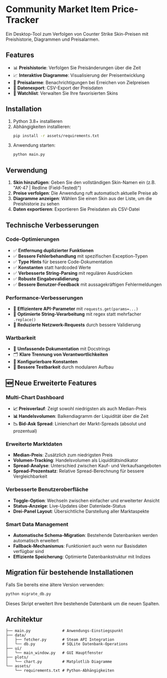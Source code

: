 # Community Market Item Price-Tracker

Ein Desktop-Tool zum Verfolgen von Counter Strike Skin-Preisen mit Preishistorie, Diagrammen und Preisalarmen.

## Features

- 📊 **Preishistorie**: Verfolgen Sie Preisänderungen über die Zeit
- 📈 **Interaktive Diagramme**: Visualisierung der Preisentwicklung
- 🔔 **Preisalarme**: Benachrichtigungen bei Erreichen von Zielpreisen
- 💾 **Datenexport**: CSV-Export der Preisdaten
- 🎯 **Watchlist**: Verwalten Sie Ihre favorisierten Skins

## Installation

1. Python 3.8+ installieren
2. Abhängigkeiten installieren:
   ```bash
   pip install -r assets/requirements.txt
   ```
3. Anwendung starten:
   ```bash
   python main.py
   ```

## Verwendung

1. **Skin hinzufügen**: Geben Sie den vollständigen Skin-Namen ein (z.B. "AK-47 | Redline (Field-Tested)")
2. **Preise verfolgen**: Die Anwendung ruft automatisch aktuelle Preise ab
3. **Diagramme anzeigen**: Wählen Sie einen Skin aus der Liste, um die Preishistorie zu sehen
4. **Daten exportieren**: Exportieren Sie Preisdaten als CSV-Datei

## Technische Verbesserungen

### Code-Optimierungen
- ✅ **Entfernung duplizierter Funktionen**
- ✅ **Bessere Fehlerbehandlung** mit spezifischen Exception-Typen
- ✅ **Type Hints** für bessere Code-Dokumentation
- ✅ **Konstanten** statt hardcoded Werte
- ✅ **Verbesserte String-Parsing** mit regulären Ausdrücken
- ✅ **Robuste Eingabevalidierung**
- ✅ **Bessere Benutzer-Feedback** mit aussagekräftigen Fehlermeldungen

### Performance-Verbesserungen
- 🚀 **Effizientere API-Parameter** mit `requests.get(params=...)`
- 🚀 **Optimierte String-Verarbeitung** mit regex statt mehrfacher `.replace()`
- 🚀 **Reduzierte Netzwerk-Requests** durch bessere Validierung

### Wartbarkeit
- 📝 **Umfassende Dokumentation** mit Docstrings
- 🗂️ **Klare Trennung von Verantwortlichkeiten**
- 🔧 **Konfigurierbare Konstanten**
- 🧪 **Bessere Testbarkeit** durch modularen Aufbau

## 🆕 Neue Erweiterte Features

### Multi-Chart Dashboard
- **📈 Preisverlauf**: Zeigt sowohl niedrigsten als auch Median-Preis
- **📊 Handelsvolumen**: Balkendiagramm der Liquidität über die Zeit
- **📉 Bid-Ask Spread**: Linienchart der Markt-Spreads (absolut und prozentual)

### Erweiterte Marktdaten
- **Median-Preis**: Zusätzlich zum niedrigsten Preis
- **Volumen-Tracking**: Handelsvolumen als Liquiditätsindikator  
- **Spread-Analyse**: Unterschied zwischen Kauf- und Verkaufsangeboten
- **Spread-Prozentsatz**: Relative Spread-Berechnung für bessere Vergleichbarkeit

### Verbesserte Benutzeroberfläche
- **Toggle-Option**: Wechseln zwischen einfacher und erweiterter Ansicht
- **Status-Anzeige**: Live-Updates über Datenlade-Status
- **Drei-Panel Layout**: Übersichtliche Darstellung aller Marktaspekte

### Smart Data Management
- **Automatische Schema-Migration**: Bestehende Datenbanken werden automatisch erweitert
- **Fallback-Mechanismus**: Funktioniert auch wenn nur Basisdaten verfügbar sind
- **Effiziente Speicherung**: Optimierte Datenbankstruktur mit Indizes

## Migration für bestehende Installationen

Falls Sie bereits eine ältere Version verwenden:

```bash
python migrate_db.py
```

Dieses Skript erweitert Ihre bestehende Datenbank um die neuen Spalten.

## Architektur

```
├── main.py              # Anwendungs-Einstiegspunkt
├── data/
│   ├── fetcher.py       # Steam API Integration
│   └── db.py            # SQLite Datenbank-Operations
├── ui/
│   └── main_window.py   # GUI Hauptfenster
├── plots/
│   └── chart.py         # Matplotlib Diagramme
└── assets/
    └── requirements.txt # Python-Abhängigkeiten
```

